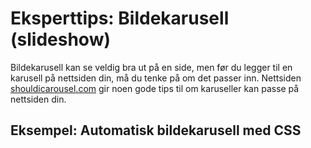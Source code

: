 # Eksperttips: Bildekarusell (slideshow)

Bildekarusell kan se veldig bra ut på en side, men før du legger til en karusell på nettsiden din, må du tenke på om det passer inn.
Nettsiden [shouldicarousel.com](https://shouldiuseacarousel.com/) gir noen gode tips til om karuseller kan passe på nettsiden din.

## Eksempel: Automatisk bildekarusell med CSS

<!-- <iframe height="500" style="width: 100%;" scrolling="no" title="Untitled" src="https://codepen.io/thorcc/embed/rNGaGav?default-tab=html%2Cresult" frameborder="no" loading="lazy" allowtransparency="true" allowfullscreen="true">
  See the Pen <a href="https://codepen.io/thorcc/pen/rNGaGav">
  Untitled</a> by thorcc (<a href="https://codepen.io/thorcc">@thorcc</a>)
  on <a href="https://codepen.io">CodePen</a>.
</iframe> -->
